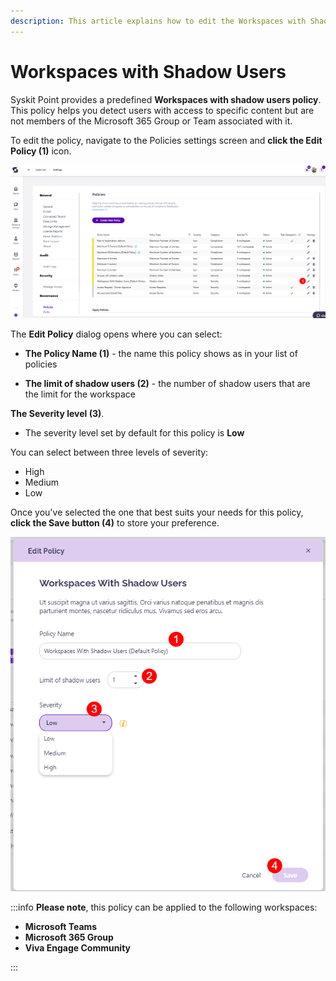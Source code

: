 ```yaml
---
description: This article explains how to edit the Workspaces with Shadow Users policy. 
---
```



# Workspaces with Shadow Users 

Syskit Point provides a predefined **Workspaces with shadow users policy**. This policy helps you detect users with access to specific content but are not members of the Microsoft 365 Group or Team associated with it. 

To edit the policy, navigate to the Policies settings screen and **click the Edit Policy (1)** icon.

![Workspaces with Shadow Users - Edit Policy](../../../static/img/workspaces-with-shadow-users-edit-policy.png)

The **Edit Policy** dialog opens where you can select: 

* **The Policy Name (1)** - the name this policy shows as in your list of policies

* **The limit of shadow users (2)** - the number of shadow users that are the limit for the workspace 

**The Severity level (3)**.
  * The severity level set by default for this policy is **Low**
  
You can select between three levels of severity: 

  * High
  * Medium
  * Low

Once you've selected the one that best suits your needs for this policy, **click the Save button (4)** to store your preference. 


![Workspaces with Shadow Users - Selection](../../../static/img/workspaces-with-shadow-users-selection.png)

:::info
**Please note**, this policy can be applied to the following workspaces:
* **Microsoft Teams**
* **Microsoft 365 Group**
* **Viva Engage Community**

:::